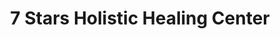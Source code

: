---
title: "7 Stars Holistic Healing Center"
url: /richmond/7-stars-holistic-healing-center/
shop: cannabis
---